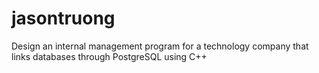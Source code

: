 # jasontruong
Design an internal management program for a technology company that links databases through PostgreSQL using C++ 
